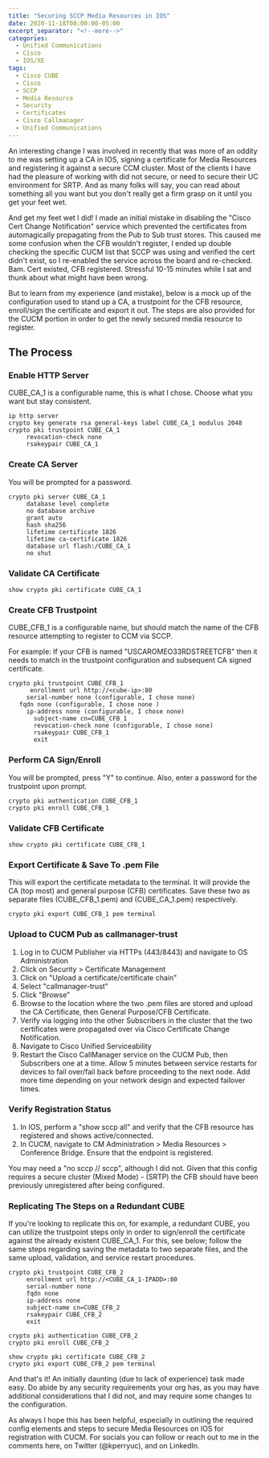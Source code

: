 ```yaml
---
title: "Securing SCCP Media Resources in IOS"
date: 2020-11-18T08:00:00-05:00
excerpt_separator: "<!--more-->"
categories:
  - Unified Communications
  - Cisco
  - IOS/XE
tags:
  - Cisco CUBE
  - Cisco
  - SCCP
  - Media Resource
  - Security
  - Certificates
  - Cisco Callmanager
  - Unified Communications
---
```


<head>
    <script async src="https://pagead2.googlesyndication.com/pagead/js/adsbygoogle.js?client=ca-pub-7351461893377144"
     crossorigin="anonymous">
     </script>
</head>

An interesting change I was involved in recently that was more of an oddity to me was setting up a CA in IOS, signing a certificate for Media Resources and registering it against a secure CCM cluster. Most of the clients I have had the pleasure of working with did not secure, or need to secure their UC environment for SRTP. And as many folks will say, you can read about something all you want but you don't really get a firm grasp on it until you get your feet wet.

<!--more-->

And get my feet wet I did! I made an initial mistake in disabling the "Cisco Cert Change Notification" service which prevented the certificates from automagically propagating from the Pub to Sub trust stores. This caused me some confusion when the CFB wouldn't register, I ended up double checking the specific CUCM list that SCCP was using and verified the cert didn't exist, so I re-enabled the service across the board and re-checked. Bam. Cert existed, CFB registered. Stressful 10-15 minutes while I sat and thunk about what might have been wrong.

But to learn from my experience (and mistake), below is a mock up of the configuration used to stand up a CA, a trustpoint for the CFB resource, enroll/sign the certificate and export it out. The steps are also provided for the CUCM portion in order to get the newly secured media resource to register.

## The Process

### Enable HTTP Server

CUBE_CA_1 is a configurable name, this is what I chose. Choose what you want but stay consistent.

```text
ip http server
crypto key generate rsa general-keys label CUBE_CA_1 modulus 2048
crypto pki trustpoint CUBE_CA_1 
     revocation-check none
     rsakeypair CUBE_CA_1
```

### Create CA Server

You will be prompted for a password.

```text
crypto pki server CUBE_CA_1
     database level complete
     no database archive
     grant auto
     hash sha256
     lifetime certificate 1826
     lifetime ca-certificate 1826
     database url flash:/CUBE_CA_1
     no shut
```

### Validate CA Certificate

```text
show crypto pki certificate CUBE_CA_1
```

### Create CFB Trustpoint

CUBE_CFB_1 is a configurable name, but should match the name of the CFB resource attempting to register to CCM via SCCP.

For example: If your CFB is named "USCAROMEO33RDSTREETCFB" then it needs to match in the trustpoint configuration and subsequent CA signed certificate.

```text
crypto pki trustpoint CUBE_CFB_1
      enrollment url http://<cube-ip>:80
     serial-number none (configurable, I chose none)
   fqdn none (configurable, I chose none )
     ip-address none (configurable, I chose none)
       subject-name cn=CUBE_CFB_1
       revocation-check none (configurable, I chose none)
       rsakeypair CUBE_CFB_1
       exit
```

### Perform CA Sign/Enroll

You will be prompted, press "Y" to continue. Also, enter a password for the trustpoint upon prompt. 

```text
crypto pki authentication CUBE_CFB_1
crypto pki enroll CUBE_CFB_1
```

### Validate CFB Certificate

```text
show crypto pki certificate CUBE_CFB_1
```

### Export Certificate & Save To .pem File

This will export the certificate metadata to the terminal. It will provide the CA (top most) and general purpose (CFB) certificates. Save these two as separate files (CUBE_CFB_1.pem) and (CUBE_CA_1.pem) respectively. 

```text
crypto pki export CUBE_CFB_1 pem terminal
```

### Upload to CUCM Pub as callmanager-trust

1. Log in to CUCM Publisher via HTTPs (443/8443) and navigate to OS Administration
2. Click on Security > Certificate Management
3. Click on "Upload a certificate/certificate chain"
4. Select "callmanager-trust"
5. Click "Browse"
6. Browse to the location where the two .pem files are stored and upload the CA Certificate, then General Purpose/CFB Certificate.
7. Verify via logging into the other Subscribers in the cluster that the two certificates were propagated over via Cisco Certificate Change Notification.
8. Navigate to Cisco Unified Serviceability
9. Restart the Cisco CallManager service on the CUCM Pub, then Subscribers one at a time. Allow 5 minutes between service restarts for devices to fail over/fail back before proceeding to the next node. Add more time depending on your network design and expected failover times.

### Verify Registration Status

1. In IOS, perform a "show sccp all" and verify that the CFB resource has registered and shows active/connected.
2. In CUCM, navigate to CM Administration > Media Resources > Conference Bridge. Ensure that the endpoint is registered.

You may need a "no sccp // sccp", although I did not.
Given that this config requires a secure cluster (Mixed Mode) - (SRTP) the CFB should have been previously unregistered after being configured.

### Replicating The Steps on a Redundant CUBE

If you're looking to replicate this on, for example, a redundant CUBE, you can utilize the trustpoint steps only in order to sign/enroll the certificate against the already existent CUBE_CA_1. For this, see below; follow the same steps regarding saving the metadata to two separate files, and the same upload, validation, and service restart procedures.

```text
crypto pki trustpoint CUBE_CFB_2
     enrollment url http://<CUBE_CA_1-IPADD>:80
     serial-number none
     fqdn none
     ip-address none
     subject-name cn=CUBE_CFB_2
     rsakeypair CUBE_CFB_2
     exit
```

```text
crypto pki authentication CUBE_CFB_2
crypto pki enroll CUBE_CFB_2  
```

```text
show crypto pki certificate CUBE_CFB_2
crypto pki export CUBE_CFB_2 pem terminal
```

And that's it! An initially daunting (due to lack of experience) task made easy. Do abide by any security requirements your org has, as you may have additional considerations that I did not, and may require some changes to the configuration.

As always I hope this has been helpful, especially in outlining the required config elements and steps to secure Media Resources on IOS for registration with CUCM. For socials you can follow or reach out to me in the comments here, on Twitter (@kperryuc), and on LinkedIn.
